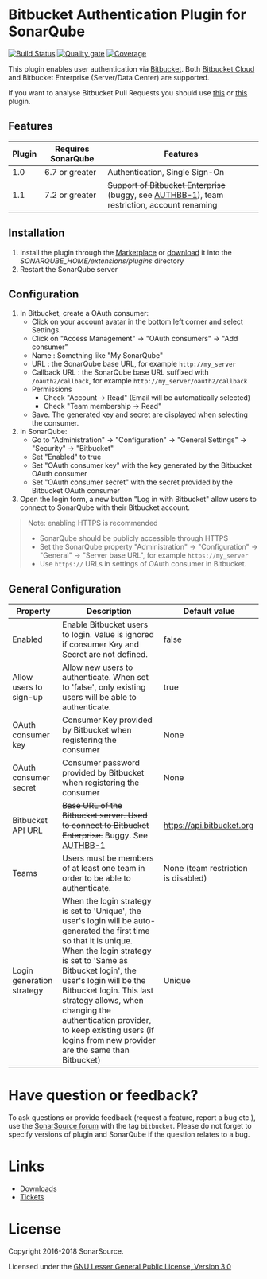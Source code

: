 # Bitbucket Authentication Plugin for SonarQube #

[![Build Status](https://api.travis-ci.org/SonarSource/sonar-auth-bitbucket.svg)](https://travis-ci.org/SonarSource/sonar-auth-bitbucket) [![Quality gate](https://next.sonarqube.com/sonarqube/api/project_badges/measure?project=org.sonarsource.auth.bitbucket%3Asonar-auth-bitbucket-plugin&metric=alert_status)](https://next.sonarqube.com/sonarqube/dashboard?id=org.sonarsource.auth.bitbucket%3Asonar-auth-bitbucket-plugin) [![Coverage](https://next.sonarqube.com/sonarqube/api/project_badges/measure?project=org.sonarsource.auth.bitbucket%3Asonar-auth-bitbucket-plugin&metric=coverage)](https://next.sonarqube.com/sonarqube/component_measures?id=org.sonarsource.auth.bitbucket%3Asonar-auth-bitbucket-plugin&metric=coverage) 

This plugin enables user authentication via [Bitbucket](https://bitbucket.org/). 
Both [Bitbucket Cloud](https://bitbucket.org) and Bitbucket Enterprise (Server/Data Center) are supported. 

If you want to analyse Bitbucket Pull Requests you should use [this](https://github.com/AmadeusITGroup/sonar-stash) or [this](https://github.com/mibexsoftware/sonar-bitbucket-plugin) plugin.

## Features
Plugin | Requires SonarQube | Features
------ | ------------------ | --------
 1.0   | 6.7 or greater     | Authentication, Single Sign-On
 1.1   | 7.2 or greater     | ~~Support of Bitbucket Enterprise~~ (buggy, see [AUTHBB-1](https://jira.sonarsource.com/browse/AUTHBB-1)), team restriction, account renaming

## Installation ##
1. Install the plugin through the [Marketplace](https://docs.sonarqube.org/display/SONAR/Marketplace) or [download](https://binaries.sonarsource.com/Distribution/sonar-auth-bitbucket-plugin/) it into the *SONARQUBE_HOME/extensions/plugins* directory
2. Restart the SonarQube server

## Configuration ##
1. In Bitbucket, create a OAuth consumer:
   * Click on your account avatar in the bottom left corner and select Settings.
   * Click on "Access Management" -> "OAuth consumers" -> "Add consumer"
   * Name : Something like "My SonarQube"
   * URL : the SonarQube base URL, for example `http://my_server`
   * Callback URL : the SonarQube base URL suffixed with `/oauth2/callback`, for example `http://my_server/oauth2/callback` 
   * Permissions
       * Check "Account -> Read" (Email will be automatically selected)
       * Check "Team membership -> Read"
   * Save. The generated key and secret are displayed when selecting the consumer.
2. In SonarQube:
   * Go to "Administration" -> "Configuration" -> "General Settings" -> "Security" -> "Bitbucket"
   * Set "Enabled" to true
   * Set "OAuth consumer key" with the key generated by the Bitbucket OAuth consumer
   * Set "OAuth consumer secret" with the secret provided by the Bitbucket OAuth consumer
3. Open the login form, a new button "Log in with Bitbucket" allow users to connect to SonarQube with their Bitbucket account.

> Note: enabling HTTPS is recommended
> * SonarQube should be publicly accessible through HTTPS
> * Set the SonarQube property "Administration" -> "Configuration" -> "General" -> "Server base URL", for example `https://my_server`
> * Use `https://` URLs in settings of OAuth consumer in Bitbucket.

## General Configuration ##

Property | Description | Default value
---------| ----------- | -------------
Enabled|Enable Bitbucket users to login. Value is ignored if consumer Key and Secret are not defined.|false
Allow users to sign-up|Allow new users to authenticate. When set to 'false', only existing users will be able to authenticate.|true
OAuth consumer key|Consumer Key provided by Bitbucket when registering the consumer|None
OAuth consumer secret|Consumer password provided by Bitbucket when registering the consumer|None
Bitbucket API URL|~~Base URL of the Bitbucket server. Used to connect to Bitbucket Enterprise.~~ Buggy. See [AUTHBB-1](https://jira.sonarsource.com/browse/AUTHBB-1)|https://api.bitbucket.org
Teams|Users must be members of at least one team in order to be able to authenticate.|None (team restriction is disabled) 
Login generation strategy|When the login strategy is set to 'Unique', the user's login will be auto-generated the first time so that it is unique. When the login strategy is set to 'Same as Bitbucket login', the user's login will be the Bitbucket login. This last strategy allows, when changing the authentication provider, to keep existing users (if logins from new provider are the same than Bitbucket)|Unique

# Have question or feedback?

To ask questions or provide feedback (request a feature, report a bug etc.), use the [SonarSource forum](https://community.sonarsource.com/) with the tag `bitbucket`. Please do not forget to specify versions of plugin and SonarQube if the question relates to a bug.

# Links
* [Downloads](https://binaries.sonarsource.com/Distribution/sonar-auth-bitbucket-plugin/)
* [Tickets](https://jira.sonarsource.com/browse/AUTHBB)
 
# License

Copyright 2016-2018 SonarSource.

Licensed under the [GNU Lesser General Public License, Version 3.0](http://www.gnu.org/licenses/lgpl.txt)

